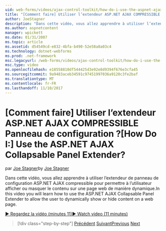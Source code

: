```yaml
---
uid: web-forms/videos/ajax-control-toolkit/how-do-i-use-the-aspnet-ajax-collapsable-panel-extender
title: "[Comment faire] Utiliser l’extendeur ASP.NET AJAX COMPRESSIBLE Panneau de configuration ? | Microsoft Docs"
author: JoeStagner
description: "Dans cette vidéo, vous allez apprendre à utiliser l’extendeur de panneau de configuration ASP.NET AJAX compressible pour permettre à l’utilisateur afficher ou masquer le contenu sur une page web de manière dynamique."
ms.author: aspnetcontent
manager: wpickett
ms.date: 01/31/2007
ms.topic: article
ms.assetid: d54549cd-e832-4bfa-b490-52e58a8a03c4
ms.technology: dotnet-webforms
ms.prod: .net-framework
msc.legacyurl: /web-forms/videos/ajax-control-toolkit/how-do-i-use-the-aspnet-ajax-collapsable-panel-extender
msc.type: video
ms.openlocfilehash: e18558810df544425d3e92e8d9394f676e3cfa45
ms.sourcegitcommit: 9a9483aceb34591c97451997036a9120c3fe2baf
ms.translationtype: MT
ms.contentlocale: fr-FR
ms.lasthandoff: 11/10/2017
---
```

<a name="how-do-i-use-the-aspnet-ajax-collapsable-panel-extender"></a><span data-ttu-id="96d6e-104">[Comment faire] Utiliser l’extendeur ASP.NET AJAX COMPRESSIBLE Panneau de configuration ?</span><span class="sxs-lookup"><span data-stu-id="96d6e-104">[How Do I:] Use the ASP.NET AJAX Collapsable Panel Extender?</span></span>
====================
<span data-ttu-id="96d6e-105">par [Joe Stagner](https://github.com/JoeStagner)</span><span class="sxs-lookup"><span data-stu-id="96d6e-105">by [Joe Stagner](https://github.com/JoeStagner)</span></span>

<span data-ttu-id="96d6e-106">Dans cette vidéo, vous allez apprendre à utiliser l’extendeur de panneau de configuration ASP.NET AJAX compressible pour permettre à l’utilisateur afficher ou masquer le contenu sur une page web de manière dynamique.</span><span class="sxs-lookup"><span data-stu-id="96d6e-106">In this video you will learn how to use the ASP.NET AJAX Collapsable Panel Extender to allow the user to dynamically show or hide content on a web page.</span></span>

[<span data-ttu-id="96d6e-107">&#9654; Regardez la vidéo (minutes 11)</span><span class="sxs-lookup"><span data-stu-id="96d6e-107">&#9654; Watch video (11 minutes)</span></span>](https://channel9.msdn.com/Blogs/ASP-NET-Site-Videos/how-do-i-use-the-aspnet-ajax-collapsable-panel-extender)

>[!div class="step-by-step"]
<span data-ttu-id="96d6e-108">[Précédent](how-do-i-use-the-aspnet-ajax-accordion-control.md)
[Suivant](how-do-i-use-the-aspnet-ajax-draggable-panel-extender.md)</span><span class="sxs-lookup"><span data-stu-id="96d6e-108">[Previous](how-do-i-use-the-aspnet-ajax-accordion-control.md)
[Next](how-do-i-use-the-aspnet-ajax-draggable-panel-extender.md)</span></span>
